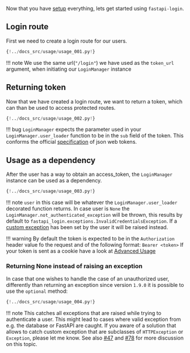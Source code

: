 Now that you have [setup](setup.md) everything, lets get started using
``fastapi-login``.

## Login route

First we need to create a login route for our users.

```python
{!../docs_src/usage/usage_001.py!}
```

!!! note
    We use the same url(``"/login"``) we have used as the ``token_url`` argument,
    when initiating our ``LoginManager`` instance

## Returning token

Now that we have created a login route, we want to return a token, which can than
be used to access protected routes.

```python hl_lines="13 14 15 16"
{!../docs_src/usage/usage_002.py!}
```

!!! bug
    ``LoginManager`` expects the parameter used in your ``LoginManager.user_loader``
    function to be in the ``sub`` field of the token. This conforms the official
    [specification](https://tools.ietf.org/html/rfc7519#page-9) of json web tokens.

## Usage as a dependency

After the user has a way to obtain an access_token, the ``LoginManager`` instance
can be used as a dependency.

```python hl_lines="2"
{!../docs_src/usage/usage_003.py!}
```

!!! note
    ``user`` in this case will be whatever the ``LoginManager.user_loader`` decorated function returns.
    In case user is ``None`` the `LoginManager.not_authenticated_exception`
    will be thrown, this results by default to
    `fastapi_login.exceptions.InvalidCredentialsException`.
    If a [custom exception](advanced_usage.md#exception-handling) has been set by the user it will be
    raised instead.

!!! warning
    By default the token is expected to be in the ``Authorization`` header
    value fo the request and of the following format:
    ```
    Bearer <token>
    ```
    If your token is sent as a cookie have a look at [Advanced Usage](https://fastapi-login.readthedocs.io/advanced_usage/#cookies)

### Returning None instead of raising an exception

In case that one wishes to handle the case of an unauthorized user, differently than returning an exception
since version `1.9.0` it is possible to use the `optional` method:

```python hl_lines="2"
{!../docs_src/usage/usage_004.py!}
```

!!! note
    This catches all exceptions that are raised while trying to authenticate a user.
    This might lead to cases where valid exception from e.g. the database or FastAPI are caught.
    If you aware of a solution that allows to catch custom exception that are subclasses of ``HTTPException``
    or ``Exception``, please let me know. See also [#47](https://github.com/MushroomMaula/fastapi_login/issues/47)
    and [#78](https://github.com/MushroomMaula/fastapi_login/issues/78) for more discussion on this topic.
